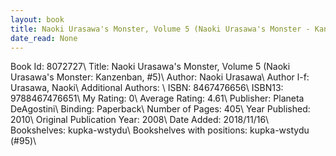 ```yaml
---
layout: book
title: Naoki Urasawa's Monster, Volume 5 (Naoki Urasawa's Monster - Kanzenban,  no. 5)
date_read: None
---
```


Book Id: 8072727\ 
Title: Naoki Urasawa's Monster, Volume 5 (Naoki Urasawa's Monster: Kanzenban, #5)\ 
Author: Naoki Urasawa\ 
Author l-f: Urasawa, Naoki\ 
Additional Authors: \ 
ISBN: 8467476656\ 
ISBN13: 9788467476651\ 
My Rating: 0\ 
Average Rating: 4.61\ 
Publisher: Planeta DeAgostini\ 
Binding: Paperback\ 
Number of Pages: 405\ 
Year Published: 2010\ 
Original Publication Year: 2008\ 
Date Added: 2018/11/16\ 
Bookshelves: kupka-wstydu\ 
Bookshelves with positions: kupka-wstydu (#95)\ 

